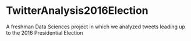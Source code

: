 # TwitterAnalysis2016Election
A freshman Data Sciences project in which we analyzed tweets leading up to the 2016 Presidential Election
